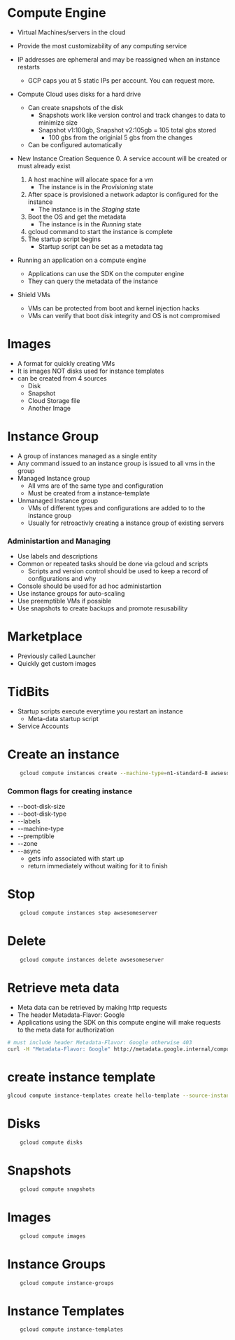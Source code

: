 # Compute Engine
- Virtual Machines/servers in the cloud
- Provide the most customizability of any computing service
- IP addresses are ephemeral and may be reassigned when an instance restarts
    - GCP caps you at 5 static IPs per account. You can request more.
- Compute Cloud uses disks for a hard drive
    - Can create snapshots of the disk
        - Snapshots work like version control and track changes to data to minimize size
        - Snapshot v1:100gb, Snapshot v2:105gb = 105 total gbs stored
            - 100 gbs from the originial 5 gbs from the changes
    - Can be configured automatically
- New Instance Creation Sequence
    0. A service account will be created or must already exist
    1. A host machine will allocate space for a vm
        - The instance is in the *Provisioning* state
    2. After space is provisioned a network adaptor is configured for the instance
        - The instance is in the *Staging* state
    3. Boot the OS and get the metadata
        - The instance is in the *Running* state
    4. gcloud command to start the instance is complete
    5. The startup script begins
        - Startup script can be set as a metadata tag
         
- Running an application on a compute engine
    - Applications can use the SDK on the computer engine
    - They can query the metadata of the instance

- Shield VMs
    - VMs can be protected from boot and kernel injection hacks
    - VMs can verify that boot disk integrity and OS is not compromised
# Images
- A format for quickly creating VMs
- It is images NOT disks used for instance templates
- can be created from 4 sources
    - Disk
    - Snapshot
    - Cloud Storage file
    - Another Image

# Instance Group
- A group of instances managed as a single entity
- Any command issued to an instance group is issued to all vms in the group
- Managed Instance group
    - All vms are of the same type and configuration
    - Must be created from a instance-template
- Unmanaged Instance group
    - VMs of different types and configurations are added to to the instance group
    - Usually for retroactivly creating a instance group of existing servers

### Administartion and Managing
- Use labels and descriptions
- Common or repeated tasks should be done via gcloud and scripts
    - Scripts and version control should be used to keep a record of configurations and why
- Console should be used for ad hoc administartion
- Use instance groups for auto-scaling
- Use preemptible VMs if possible
- Use snapshots to create backups and promote resusability


# Marketplace
- Previously called Launcher
- Quickly get custom images 


# TidBits
- Startup scripts execute everytime you restart an instance
    - Meta-data startup script
- Service Accounts

# Create an instance
```bash
    gcloud compute instances create --machine-type=n1-standard-8 awsesomeserver
```
### Common flags for creating instance
- --boot-disk-size
- --boot-disk-type
- --labels
- --machine-type
- --premptible
- --zone
- --async
    - gets info associated with start up
    - return immediately without waiting for it to finish


# Stop
```bash
    gcloud compute instances stop awsesomeserver
```

# Delete
```bash
    gcloud compute instances delete awsesomeserver
```


# Retrieve meta data
- Meta data can be retrieved by making http requests
- The header Metadata-Flavor: Google
- Applications using the SDK on this compute engine will make requests to the meta data for authorization
```bash 
# must include header Metadata-Flavor: Google otherwise 403
curl -H "Metadata-Flavor: Google" http://metadata.google.internal/computeMetadata/v1/
```

# create instance template
```bash
glcoud compute instance-templates create hello-template --source-instance=hello-server --source-instance-zone=us-central1-a
```

# Disks
```bash
    gcloud compute disks
```

# Snapshots
```bash
    gcloud compute snapshots
```

# Images
```bash
    gcloud compute images
```

# Instance Groups
```bash
    gcloud compute instance-groups
```

# Instance Templates
```bash
    gcloud compute instance-templates
```